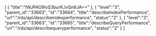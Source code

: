 [
	{
		"title":"tWJPAO9lvS3burKJvQn6JA=="
	},
	{
		"level":"3",
		"parent_id":"33663",
		"id":"33664",
		"title":"describeIndexPerformance",
		"url":"/rds/api/describeindexperformance",
		"status":"2"
	},
	{
		"level":"3",
		"parent_id":"33663",
		"id":"33665",
		"title":"describeQueryPerformance",
		"url":"/rds/api/describequeryperformance",
		"status":"2"
	}
]